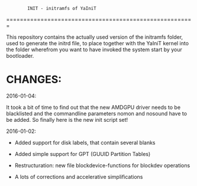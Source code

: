             INIT - initramfs of YaIniT
=======================================================

This repository contains the actually used version of
the initramfs folder, used to generate the initrd file,
to place together with the YaIniT kernel into the folder
wherefrom you want to have invoked the system start by your bootloader.


CHANGES:
=========

2016-01-04:

It took a bit of time to find out that the new AMDGPU driver needs to be
blacklisted and the commandline parameters nomon and nosound have to be added.
So finally here is the new init script set!

2016-01-02:

- Added support for disk labels, that contain several blanks

- Added simple support for GPT (GUUID Partition Tables)

- Restructuration: new file blockdevice-functions for blockdev operations

- A lots of corrections and accelerative simplifications


